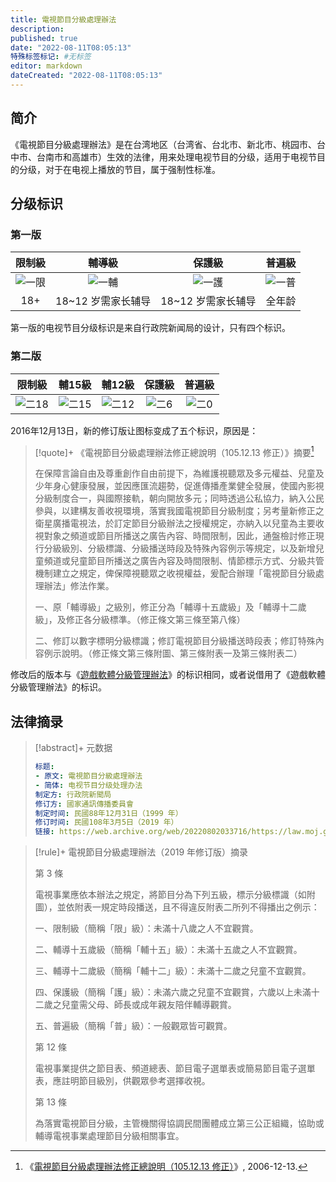 ```yaml
---
title: 電視節目分級處理辦法
description:
published: true
date: "2022-08-11T08:05:13"
特殊标签标记: #无标签
editor: markdown
dateCreated: "2022-08-11T08:05:13"
---
```


## 简介

《電視節目分級處理辦法》是在台湾地区（台湾省、台北市、新北市、桃园市、台中市、台南市和高雄市）生效的法律，用来处理电视节目的分级，适用于电视节目的分级，对于在电视上播放的节目，属于强制性标准。

## 分级标识

### 第一版

|  限制級   |       輔導級       |       保護級       |  普遍級   |
| :-------: | :----------------: | :----------------: | :-------: |
| ![一限][] |     ![一輔][]      |     ![一護][]      | ![一普][] |
|    18+    | 18~12 岁需家长辅导 | 18~12 岁需家长辅导 |  全年龄   |

[一普]: https://s3.tebi.io/ggame/censorship/内容分级/电视/電視節目分級處理辦法/旧版_普.svg
[一護]: https://s3.tebi.io/ggame/censorship/内容分级/电视/電視節目分級處理辦法/旧版_護.svg
[一輔]: https://s3.tebi.io/ggame/censorship/内容分级/电视/電視節目分級處理辦法/旧版_輔.svg
[一限]: https://s3.tebi.io/ggame/censorship/内容分级/电视/電視節目分級處理辦法/旧版_限.svg

第一版的电视节目分级标识是来自行政院新闻局的设计，只有四个标识。

### 第二版

|  限制級   |  輔15級   |  輔12級   |  保護級  |  普遍級  |
| :-------: | :-------: | :-------: | :------: | :------: |
| ![二18][] | ![二15][] | ![二12][] | ![二6][] | ![二0][] |

[二0]: https://s3.tebi.io/ggame/censorship/内容分级/电视/電視節目分級處理辦法/class_0.svg
[二6]: https://s3.tebi.io/ggame/censorship/内容分级/电视/電視節目分級處理辦法/class_6.svg
[二12]: https://s3.tebi.io/ggame/censorship/内容分级/电视/電視節目分級處理辦法/class_12.svg
[二15]: https://s3.tebi.io/ggame/censorship/内容分级/电视/電視節目分級處理辦法/class_15.svg
[二18]: https://s3.tebi.io/ggame/censorship/内容分级/电视/電視節目分級處理辦法/class_18.svg

2016年12月13日，新的修订版让图标变成了五个标识，原因是：

> [!quote]+ 《電視節目分級處理辦法修正總說明（105.12.13 修正）》摘要[^20161213]
>
> 在保障言論自由及尊重創作自由前提下，為維護視聽眾及多元權益、兒童及少年身心健康發展，並因應匯流趨勢，促進傳播產業健全發展，使國內影視分級制度合一，與國際接軌，朝向開放多元；同時透過公私協力，納入公民參與，以建構友善收視環境，落實我國電視節目分級制度；另考量新修正之衛星廣播電視法，於訂定節目分級辦法之授權規定，亦納入以兒童為主要收視對象之頻道或節目所播送之廣告內容、時間限制，因此，通盤檢討修正現行分級級別、分級標識、分級播送時段及特殊內容例示等規定，以及新增兒童頻道或兒童節目所播送之廣告內容及時間限制、情節標示方式、分級共管機制建立之規定，俾保障視聽眾之收視權益，爰配合辦理「電視節目分級處理辦法」修法作業。
>
> 一、原「輔導級」之級別，修正分為「輔導十五歲級」及「輔導十二歲級」，及修正各分級標準。（修正條文第三條至第八條）
>
> 二、修訂以數字標明分級標識；修訂電視節目分級播送時段表；修訂特殊內容例示說明。（修正條文第三條附圖、第三條附表一及第三條附表二）

[^20161213]: 《[電視節目分級處理辦法修正總說明（105.12.13 修正）](https://web.archive.org/web/20220811095522/https://law.moj.gov.tw/LawClass/LawGetDesc.ashx?FileId=P0050016&date=20161213&lan=C)》, 2006-12-13.

修改后的版本与《[遊戲軟體分級管理辦法][]》的标识相同，或者说借用了《遊戲軟體分級管理辦法》的标识。

[遊戲軟體分級管理辦法]: /censorship/内容分级/游戏/遊戲軟體分級管理辦法.md

## 法律摘录

> [!abstract]+ 元数据
>
> ```YAML
> 标题:
> - 原文: 電視節目分級處理辦法
> - 简体: 电视节目分级处理办法
> 制定方: 行政院新聞局
> 修订方: 國家通訊傳播委員會
> 制定时间: 民國88年12月31日（1999 年）
> 修订时间: 民國108年3月5日（2019 年）
> 链接: https://web.archive.org/web/20220802033716/https://law.moj.gov.tw/LawClass/LawAll.aspx?PCode=P0050016
> ```

> [!rule]+ 電視節目分級處理辦法（2019 年修订版）摘录
>
> 第 3 條
>
> 電視事業應依本辦法之規定，將節目分為下列五級，標示分級標識（如附圖），並依附表一規定時段播送，且不得違反附表二所列不得播出之例示：
>
> 一、限制級（簡稱「限」級）：未滿十八歲之人不宜觀賞。
>
> 二、輔導十五歲級（簡稱「輔十五」級）：未滿十五歲之人不宜觀賞。
>
> 三、輔導十二歲級（簡稱「輔十二」級）：未滿十二歲之兒童不宜觀賞。
>
> 四、保護級（簡稱「護」級）：未滿六歲之兒童不宜觀賞，六歲以上未滿十二歲之兒童需父母、師長或成年親友陪伴輔導觀賞。
>
> 五、普遍級（簡稱「普」級）：一般觀眾皆可觀賞。
>
> 第 12 條
>
> 電視事業提供之節目表、頻道總表、節目電子選單表或簡易節目電子選單表，應註明節目級別，供觀眾參考選擇收視。
>
> 第 13 條
>
> 為落實電視節目分級，主管機關得協調民間團體成立第三公正組織，協助或輔導電視事業處理節目分級相關事宜。
